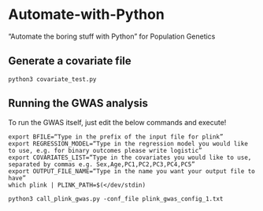 # Automate-with-Python
“Automate the boring stuff with Python” for Population Genetics

## Generate a covariate file

```
python3 covariate_test.py 

```
## Running the GWAS analysis

To run the GWAS itself, just edit the below commands and execute!

```
export BFILE=“Type in the prefix of the input file for plink”
export REGRESSION_MODEL=“Type in the regression model you would like to use, e.g. for binary outcomes please write logistic”
export COVARIATES_LIST=“Type in the covariates you would like to use, separated by commas e.g. Sex,Age,PC1,PC2,PC3,PC4,PC5”
export OUTPUT_FILE_NAME=“Type in the name you want your output file to have”
which plink | PLINK_PATH=$(</dev/stdin)

python3 call_plink_gwas.py -conf_file plink_gwas_config_1.txt
```
